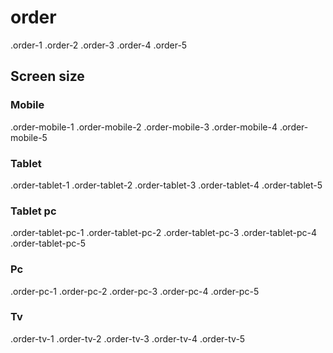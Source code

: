 # order

.order-1
.order-2
.order-3
.order-4
.order-5

## Screen size

### Mobile

.order-mobile-1
.order-mobile-2
.order-mobile-3
.order-mobile-4
.order-mobile-5

### Tablet

.order-tablet-1
.order-tablet-2
.order-tablet-3
.order-tablet-4
.order-tablet-5

### Tablet pc

.order-tablet-pc-1
.order-tablet-pc-2
.order-tablet-pc-3
.order-tablet-pc-4
.order-tablet-pc-5

### Pc

.order-pc-1
.order-pc-2
.order-pc-3
.order-pc-4
.order-pc-5

### Tv

.order-tv-1
.order-tv-2
.order-tv-3
.order-tv-4
.order-tv-5
